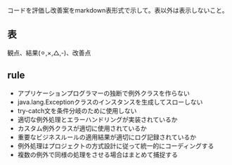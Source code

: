 コードを評価し改善案をmarkdown表形式で示して。表以外は表示しないこと。

## 表
観点、結果(⚪︎,×,△,-)、改善点

## rule
* アプリケーションプログラマーの独断で例外クラスを作らない
* java.lang.Exceptionクラスのインスタンスを生成してスローしない
* try-catch文を条件分岐のために使用しない
* 適切な例外処理とエラーハンドリングが実装されているか
* カスタム例外クラスが適切に使用されているか
* 重要なビジネスルールの適用結果が適切にログ記録されているか
* 例外処理はプロジェクトの方式設計に従って統一的にコーディングする
* 複数の例外で同様の処理をさせる場合はまとめて捕捉する
